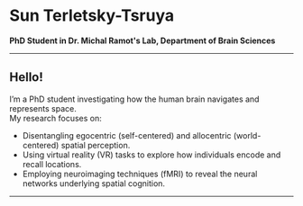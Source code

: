 # Sun Terletsky-Tsruya
**PhD Student in Dr. Michal Ramot's Lab, Department of Brain Sciences**

---

## Hello!
I’m a PhD student investigating how the human brain navigates and represents space.  
My research focuses on:
- Disentangling egocentric (self-centered) and allocentric (world-centered) spatial perception.
- Using virtual reality (VR) tasks to explore how individuals encode and recall locations.
- Employing neuroimaging techniques (fMRI) to reveal the neural networks underlying spatial cognition.

---
